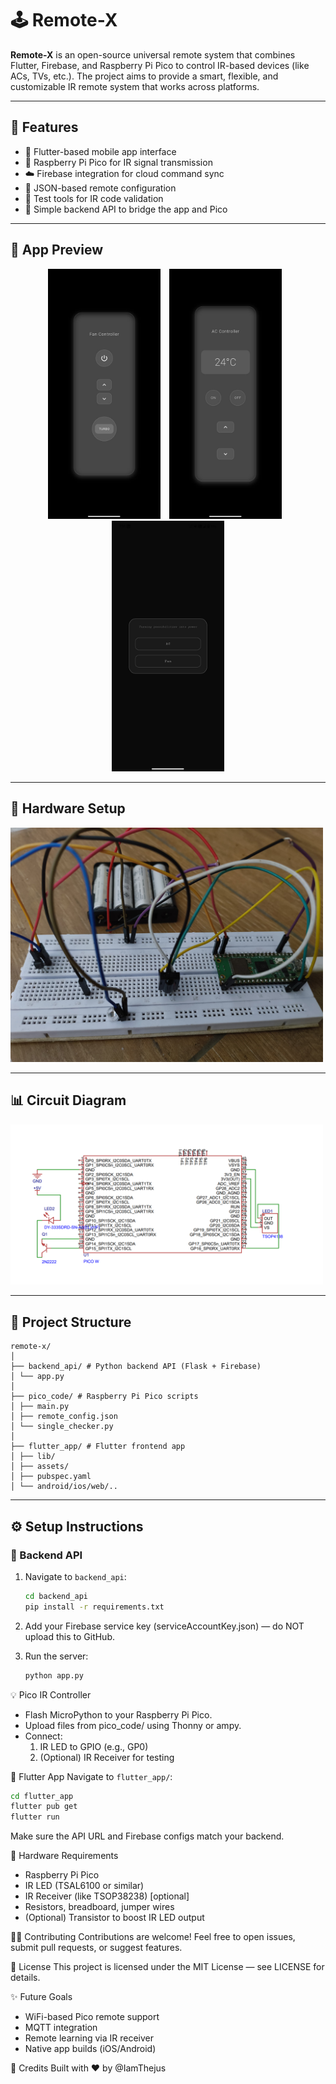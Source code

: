 # 🕹️ Remote-X

**Remote-X** is an open-source universal remote system that combines Flutter, Firebase, and Raspberry Pi Pico to control IR-based devices (like ACs, TVs, etc.). The project aims to provide a smart, flexible, and customizable IR remote system that works across platforms.

---

## 🚀 Features

- 📱 Flutter-based mobile app interface
- 🔌 Raspberry Pi Pico for IR signal transmission
- ☁️ Firebase integration for cloud command sync
- 🔄 JSON-based remote configuration
- 🧪 Test tools for IR code validation
- 🔧 Simple backend API to bridge the app and Pico

---

## 📸 App Preview

<p align="center">
  <img src="images/app_screenshot1.jpg" alt="App Screenshot 1" width="180" style="margin-right: 10px;"/>
  <img src="images/app_screenshot2.jpg" alt="App Screenshot 2" width="180" style="margin-right: 10px;"/>
  <img src="images/app_screenshot3.jpg" alt="App Screenshot 3" width="180"/>
</p>

---

## 🔌 Hardware Setup

<img src="images/breadboard_setup.jpg" alt="Pico Breadboard Setup" width="500"/>

---

## 📊 Circuit Diagram

<img src="images/circuit_schematic.png" alt="Circuit Schematic" width="500"/>

---

## 📂 Project Structure
```
remote-x/
│
├── backend_api/ # Python backend API (Flask + Firebase)
│ └── app.py
│
├── pico_code/ # Raspberry Pi Pico scripts
│ ├── main.py
│ ├── remote_config.json
│ └── single_checker.py
│
├── flutter_app/ # Flutter frontend app
│ ├── lib/
│ ├── assets/
│ ├── pubspec.yaml
│ └── android/ios/web/..
```
---

## ⚙️ Setup Instructions

### 🔧 Backend API

1. Navigate to `backend_api`:
   ```bash
   cd backend_api
   pip install -r requirements.txt
   ```
2. Add your Firebase service key (serviceAccountKey.json) — do NOT upload this to GitHub.

3. Run the server:
    ```python
   python app.py
   ```

💡 Pico IR Controller
* Flash MicroPython to your Raspberry Pi Pico.
* Upload files from pico_code/ using Thonny or ampy.
* Connect:
    1. IR LED to GPIO (e.g., GP0)
    2. (Optional) IR Receiver for testing

📱 Flutter App
Navigate to `flutter_app/`:
```bash
cd flutter_app
flutter pub get
flutter run
```

Make sure the API URL and Firebase configs match your backend.

🔌 Hardware Requirements
* Raspberry Pi Pico
* IR LED (TSAL6100 or similar)
* IR Receiver (like TSOP38238) [optional]
* Resistors, breadboard, jumper wires
* (Optional) Transistor to boost IR LED output



🧑‍💻 Contributing
Contributions are welcome! Feel free to open issues, submit pull requests, or suggest features.

📄 License
This project is licensed under the MIT License — see LICENSE for details.

✨ Future Goals
* WiFi-based Pico remote support
* MQTT integration
* Remote learning via IR receiver
* Native app builds (iOS/Android)

🙌 Credits
Built with ❤️ by @IamThejus
